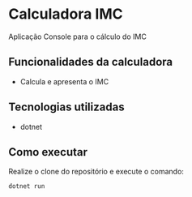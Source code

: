 # Calculadora IMC

Aplicação Console para o cálculo do IMC

## Funcionalidades da calculadora
- Calcula e apresenta o IMC

## Tecnologias utilizadas
- dotnet

## Como executar 

Realize o clone do repositório e execute o comando:

```
dotnet run
```